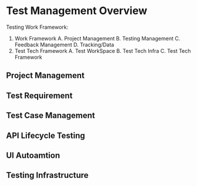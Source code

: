 #  Test Management Overview

Testing Work Framework:

1. Work Framework
   A. Project Management
   B. Testing Management
   C. Feedback Management
   D. Tracking/Data
2. Test Tech Framework
   A. Test WorkSpace
   B. Test Tech Infra 
   C. Test Tech Framework

## Project Management
## Test Requirement 
## Test Case Management
## API Lifecycle Testing
## UI Autoamtion
## Testing Infrastructure




